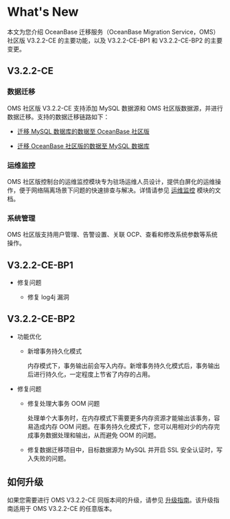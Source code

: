 # What's New

本文为您介绍 OceanBase 迁移服务（OceanBase Migration Service，OMS）社区版 V3.2.2-CE 的主要功能，以及 V3.2.2-CE-BP1 和 V3.2.2-CE-BP2 的主要变更。

## V3.2.2-CE
### 数据迁移
OMS 社区版 V3.2.2-CE 支持添加 MySQL 数据源和 OMS 社区版数据源，并进行数据迁移。支持的数据迁移链路如下：

* [迁移 MySQL 数据库的数据至 OceanBase 社区版](../5.data-migration/3.create-a-data-migration-project/1.create-a-project-to-migrate-data-from-mysql-database-to-oceanbase-database.md)

* [迁移 OceanBase 社区版的数据至 MySQL 数据库](../5.data-migration/3.create-a-data-migration-project/2.create-a-data-migration-project-from-oceanbase-database-to-mysql-database.md)

### 运维监控
OMS 社区版控制台的运维监控模块专为驻场运维人员设计，提供白屏化的运维操作，便于网络隔离场景下问题的快速排查与解决。详情请参见 [运维监控](../7.o-m-and-monitoring/2.server/1.view-server-information.md) 模块的文档。

### 系统管理
OMS 社区版支持用户管理、告警设置、关联 OCP、查看和修改系统参数等系统操作。

## V3.2.2-CE-BP1

* 修复问题

   *  修复 log4j 漏洞


## V3.2.2-CE-BP2

* 功能优化

    * 新增事务持久化模式
    
        内存模式下，事务输出前会写入内存。新增事务持久化模式后，事务输出后进行持久化，一定程度上节省了内存的占用。

* 修复问题

    * 修复处理大事务 OOM 问题

        处理单个大事务时，在内存模式下需要更多内存资源才能输出该事务，容易造成内存 OOM 问题。在事务持久化模式下，您可以用相对少的内存完成事务数据处理和输出，从而避免 OOM 的问题。

    * 修复数据迁移项目中，目标数据源为 MySQL 并开启 SSL 安全认证时，写入失败的问题。

## 如何升级

如果您需要进行 OMS V3.2.2-CE 同版本间的升级，请参见 [升级指南](../10.upgrade-guide.md)。该升级指南适用于 OMS V3.2.2-CE 的任意版本。
